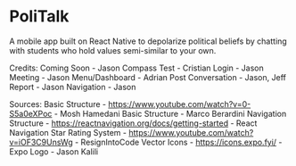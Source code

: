 # PoliTalk

A mobile app built on React Native to depolarize political beliefs by chatting with students who hold values semi-similar to your own.

Credits:
Coming Soon - Jason
Compass Test - Cristian
Login - Jason
Meeting - Jason
Menu/Dashboard - Adrian
Post Conversation - Jason, Jeff
Report - Jason
Navigation - Jason

Sources:
Basic Structure - https://www.youtube.com/watch?v=0-S5a0eXPoc - Mosh Hamedani
Basic Structure - Marco Berardini
Navigation Structure - https://reactnavigation.org/docs/getting-started - React Navigation
Star Rating System - https://www.youtube.com/watch?v=iOF3C9UnsWg - ResignIntoCode
Vector Icons - https://icons.expo.fyi/ - Expo
Logo - Jason Kalili
